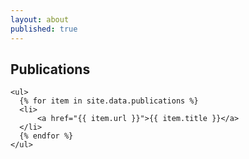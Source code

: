 ```yaml
---
layout: about
published: true
---
```

<div class="works">
    <h2>Publications</h2>

    <ul>
      {% for item in site.data.publications %}
      <li>
          <a href="{{ item.url }}">{{ item.title }}</a>
      </li>
      {% endfor %}
    </ul>
</div>
